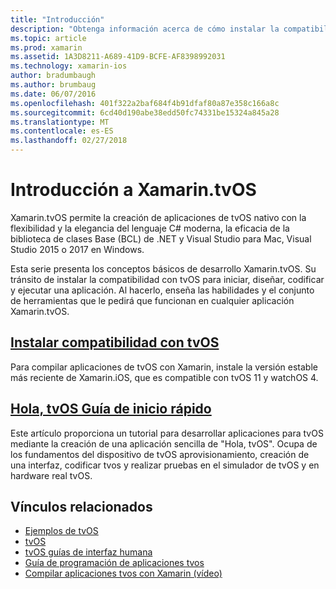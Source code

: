 ```yaml
---
title: "Introducción"
description: "Obtenga información acerca de cómo instalar la compatibilidad con Xamarin tvos y empezar a trabajar rápidamente en el desarrollo de tvOS."
ms.topic: article
ms.prod: xamarin
ms.assetid: 1A3D8211-A689-41D9-BCFE-AF8398992031
ms.technology: xamarin-ios
author: bradumbaugh
ms.author: brumbaug
ms.date: 06/07/2016
ms.openlocfilehash: 401f322a2baf684f4b91dfaf80a87e358c166a8c
ms.sourcegitcommit: 6cd40d190abe38edd50fc74331be15324a845a28
ms.translationtype: MT
ms.contentlocale: es-ES
ms.lasthandoff: 02/27/2018
---
```

# <a name="getting-started-with-xamarintvos"></a>Introducción a Xamarin.tvOS

Xamarin.tvOS permite la creación de aplicaciones de tvOS nativo con la flexibilidad y la elegancia del lenguaje C# moderna, la eficacia de la biblioteca de clases Base (BCL) de .NET y Visual Studio para Mac, Visual Studio 2015 o 2017 en Windows.

Esta serie presenta los conceptos básicos de desarrollo Xamarin.tvOS. Su tránsito de instalar la compatibilidad con tvOS para iniciar, diseñar, codificar y ejecutar una aplicación. Al hacerlo, enseña las habilidades y el conjunto de herramientas que le pedirá que funcionan en cualquier aplicación Xamarin.tvOS.

## <a name="installing-tvos-supportiostvosget-startedinstallationmd"></a>[Instalar compatibilidad con tvOS](~/ios/tvos/get-started/installation.md)

Para compilar aplicaciones de tvOS con Xamarin, instale la versión estable más reciente de Xamarin.iOS, que es compatible con tvOS 11 y watchOS 4.

## <a name="hello-tvos-quick-start-guideiostvosget-startedhello-tvosmd"></a>[Hola, tvOS Guía de inicio rápido](~/ios/tvos/get-started/hello-tvos.md)

Este artículo proporciona un tutorial para desarrollar aplicaciones para tvOS mediante la creación de una aplicación sencilla de "Hola, tvOS". Ocupa de los fundamentos del dispositivo de tvOS aprovisionamiento, creación de una interfaz, codificar tvos y realizar pruebas en el simulador de tvOS y en hardware real tvOS.


## <a name="related-links"></a>Vínculos relacionados

- [Ejemplos de tvOS](https://developer.xamarin.com/samples/tvos/all/)
- [tvOS](https://developer.apple.com/tvos/)
- [tvOS guías de interfaz humana](https://developer.apple.com/tvos/human-interface-guidelines/)
- [Guía de programación de aplicaciones tvos](https://developer.apple.com/library/prerelease/tvos/documentation/General/Conceptual/AppleTV_PG/)
- [Compilar aplicaciones tvos con Xamarin (vídeo)](https://university.xamarin.com/lightninglectures/tvos-with-xamarin)
